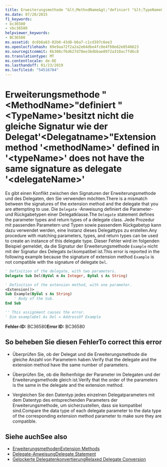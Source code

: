 ```yaml
---
title: Erweiterungsmethode "&lt;MethodName&gt;"definiert "&lt;TypeName&gt;'besitzt nicht die gleiche Signatur wie der Delegat'&lt;Delegatname&gt;"
ms.date: 07/20/2015
f1_keywords:
- bc36580
- vbc36580
helpviewer_keywords:
- BC36580
ms.assetid: dc6b6a63-02b0-43d8-b6a7-c1cd397c6ee3
ms.openlocfilehash: 69e9aa72f2a2a2e64dbe4fc0e4f60e62e0546623
ms.sourcegitcommit: 6b308cf6d627d78ee36dbbae8972a310ac7fd6c8
ms.translationtype: MT
ms.contentlocale: de-DE
ms.lasthandoff: 01/23/2019
ms.locfileid: "54516784"
---
```

# <a name="extension-method-ltmethodnamegt-defined-in-lttypenamegt-does-not-have-the-same-signature-as-delegate-ltdelegatenamegt"></a><span data-ttu-id="23b21-102">Erweiterungsmethode "&lt;MethodName&gt;"definiert "&lt;TypeName&gt;'besitzt nicht die gleiche Signatur wie der Delegat'&lt;Delegatname&gt;"</span><span class="sxs-lookup"><span data-stu-id="23b21-102">Extension method '&lt;methodName&gt;' defined in '&lt;typeName&gt;' does not have the same signature as delegate '&lt;delegateName&gt;'</span></span>
<span data-ttu-id="23b21-103">Es gibt einen Konflikt zwischen den Signaturen der Erweiterungsmethode und des Delegaten, den Sie verwenden möchten.</span><span class="sxs-lookup"><span data-stu-id="23b21-103">There is a mismatch between the signatures of the extension method and the delegate that you are attempting to use.</span></span> <span data-ttu-id="23b21-104">Die `Delegate` -Anweisung definiert die Parameter- und Rückgabetypen einer Delegatklasse.</span><span class="sxs-lookup"><span data-stu-id="23b21-104">The `Delegate` statement defines the parameter types and return types of a delegate class.</span></span> <span data-ttu-id="23b21-105">Jede Prozedur mit passenden Parametern und Typen sowie passendem Rückgabetyp kann dazu verwendet werden, eine Instanz dieses Delegattyps zu erstellen.</span><span class="sxs-lookup"><span data-stu-id="23b21-105">Any procedure with matching parameters, types, and return types can be used to create an instance of this delegate type.</span></span> <span data-ttu-id="23b21-106">Dieser Fehler wird im folgenden Beispiel gemeldet, da die Signatur der Erweiterungsmethode `Example` nicht mit der Signatur des Delegats `Del`kompatibel ist.</span><span class="sxs-lookup"><span data-stu-id="23b21-106">This error is reported in the following example because the signature of extension method `Example` is not compatible with the signature of delegate `Del`.</span></span>  
  
```vb  
' Definition of the delegate, with two parameters.  
Delegate Sub Del(ByVal m As Integer, ByVal s As String)  
```  
  
```vb  
' Definition of the extension method, with one parameter.  
<Extension()> _  
Sub Example(ByVal s As String)  
    ' Body of the Sub.  
End Sub  
```  
  
```vb  
'' This assignment causes the error.  
' Dim exampleDel As Del = AddressOf Example  
```  
  
 <span data-ttu-id="23b21-107">**Fehler-ID:** BC36580</span><span class="sxs-lookup"><span data-stu-id="23b21-107">**Error ID:** BC36580</span></span>  
  
## <a name="to-correct-this-error"></a><span data-ttu-id="23b21-108">So beheben Sie diesen Fehler</span><span class="sxs-lookup"><span data-stu-id="23b21-108">To correct this error</span></span>  
  
-   <span data-ttu-id="23b21-109">Überprüfen Sie, ob der Delegat und die Erweiterungsmethode die gleiche Anzahl von Parametern haben.</span><span class="sxs-lookup"><span data-stu-id="23b21-109">Verify that the delegate and the extension method have the same number of parameters.</span></span>  
  
-   <span data-ttu-id="23b21-110">Überprüfen Sie, ob die Reihenfolge der Parameter im Delegaten und der Erweiterungsmethode gleich ist.</span><span class="sxs-lookup"><span data-stu-id="23b21-110">Verify that the order of the parameters is the same in the delegate and the extension method.</span></span>  
  
-   <span data-ttu-id="23b21-111">Vergleichen Sie den Datentyp jedes einzelnen Delegatparameters mit dem Datentyp des entsprechenden Parameters der Erweiterungsmethode, um sicherzustellen, dass sie kompatibel sind.</span><span class="sxs-lookup"><span data-stu-id="23b21-111">Compare the data type of each delegate parameter to the data type of the corresponding extension method parameter to make sure they are compatible.</span></span>  
  
## <a name="see-also"></a><span data-ttu-id="23b21-112">Siehe auch</span><span class="sxs-lookup"><span data-stu-id="23b21-112">See also</span></span>
- [<span data-ttu-id="23b21-113">Erweiterungsmethoden</span><span class="sxs-lookup"><span data-stu-id="23b21-113">Extension Methods</span></span>](../../visual-basic/programming-guide/language-features/procedures/extension-methods.md)
- [<span data-ttu-id="23b21-114">Delegate-Anweisung</span><span class="sxs-lookup"><span data-stu-id="23b21-114">Delegate Statement</span></span>](../../visual-basic/language-reference/statements/delegate-statement.md)
- [<span data-ttu-id="23b21-115">Gelockerte Delegatenkonvertierung</span><span class="sxs-lookup"><span data-stu-id="23b21-115">Relaxed Delegate Conversion</span></span>](../../visual-basic/programming-guide/language-features/delegates/relaxed-delegate-conversion.md)
